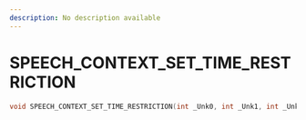 ```yaml
---
description: No description available 
---
```


# SPEECH_CONTEXT_SET_TIME_RESTRICTION

```cpp
void SPEECH_CONTEXT_SET_TIME_RESTRICTION(int _Unk0, int _Unk1, int _Unk2);
```